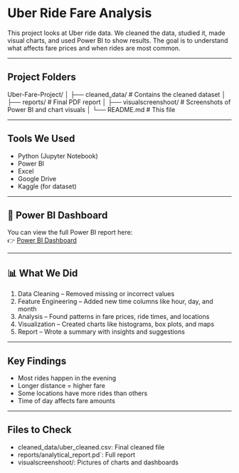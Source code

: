 # Uber Ride Fare Analysis

This project looks at Uber ride data. We cleaned the data, studied it, made visual charts, and used Power BI to show results. The goal is to understand what affects fare prices and when rides are most common.

---

## Project Folders

Uber-Fare-Project/
│
├── cleaned_data/ # Contains the cleaned dataset
│
├── reports/ # Final PDF report 
│
├── visualscreenshoot/ # Screenshots of Power BI and chart visuals
│
└── README.md # This file


---

## Tools We Used

- Python (Jupyter Notebook)
- Power BI
- Excel
- Google Drive
- Kaggle (for dataset)

---

## 🔗 Power BI Dashboard

You can view the full Power BI report here:  
👉 [Power BI Dashboard](https://drive.google.com/file/d/1TEcexJ8JENinnN_Kmr6shO_fdwcDDPJu/view?usp=sharing)

---

## 📊 What We Did

1. Data Cleaning – Removed missing or incorrect values
2. Feature Engineering – Added new time columns like hour, day, and month
3. Analysis – Found patterns in fare prices, ride times, and locations
4. Visualization – Created charts like histograms, box plots, and maps
5. Report – Wrote a summary with insights and suggestions

---

## Key Findings

- Most rides happen in the evening
- Longer distance = higher fare
- Some locations have more rides than others
- Time of day affects fare amounts

---

## Files to Check

- cleaned_data/uber_cleaned.csv: Final cleaned file
- reports/analytical_report.pd`: Full report
- visualscreenshoot/: Pictures of charts and dashboards
